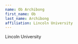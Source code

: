 ```yaml
---
name: Ob Archibong
first_name: Ob
last_name: Archibong
affiliation: Lincoln University
---
```


Lincoln University
